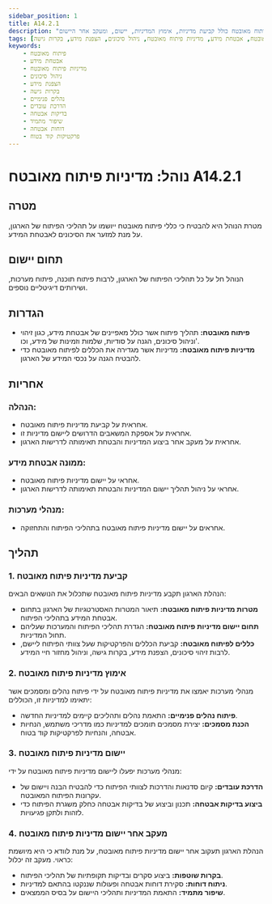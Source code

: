 ```yaml
---
sidebar_position: 1
title: A14.2.1
description: "נוהל מדיניות פיתוח מאובטח כולל קביעת מדיניות, אימוץ המדיניות, יישום, ומעקב אחר היישום."
tags: [פיתוח מאובטח, אבטחת מידע, מדיניות פיתוח מאובטח, ניהול סיכונים, הצפנת מידע, בקרות גישה]
keywords:
    - פיתוח מאובטח
    - אבטחת מידע
    - מדיניות פיתוח מאובטח
    - ניהול סיכונים
    - הצפנת מידע
    - בקרות גישה
    - נהלים פנימיים
    - הדרכת עובדים
    - בדיקות אבטחה
    - שיפור מתמיד
    - דוחות אבטחה
    - פרקטיקות קוד בטוח
---
```



# נוהל: מדיניות פיתוח מאובטח A14.2.1

## מטרה
מטרת הנוהל היא להבטיח כי כללי פיתוח מאובטח ייושמו על תהליכי הפיתוח של הארגון, על מנת למזער את הסיכונים לאבטחת המידע.

## תחום יישום
הנוהל חל על כל תהליכי הפיתוח של הארגון, לרבות פיתוח תוכנה, פיתוח מערכות, ושירותים דיגיטליים נוספים.

## הגדרות
- **פיתוח מאובטח:** תהליך פיתוח אשר כולל מאפיינים של אבטחת מידע, כגון זיהוי וניהול סיכונים, הגנה על סודיות, שלמות וזמינות של מידע, וכו'.
- **מדיניות פיתוח מאובטח:** מדיניות אשר מגדירה את הכללים לפיתוח מאובטח כדי להבטיח הגנה על נכסי המידע של הארגון.

## אחריות
### הנהלה:
- אחראית על קביעת מדיניות פיתוח מאובטח.
- אחראית על אספקת המשאבים הדרושים ליישום מדיניות זו.
- אחראית על מעקב אחר ביצוע המדיניות והבטחת תאימותה לדרישות הארגון.

### ממונה אבטחת מידע:
- אחראי על יישום מדיניות פיתוח מאובטח.
- אחראי על ניהול תהליך יישום המדיניות והבטחת תאימותה לדרישות הארגון.

### מנהלי מערכות:
- אחראים על יישום מדיניות פיתוח מאובטח בתהליכי הפיתוח והתחזוקה.

## תהליך
### 1. קביעת מדיניות פיתוח מאובטח
הנהלת הארגון תקבע מדיניות פיתוח מאובטח שתכלול את הנושאים הבאים:
- **מטרות מדיניות פיתוח מאובטח:** תיאור המטרות האסטרטגיות של הארגון בתחום אבטחת המידע בתהליכי הפיתוח.
- **תחום יישום מדיניות פיתוח מאובטח:** הגדרת תהליכי הפיתוח והמערכות שעליהם תחול המדיניות.
- **כללים לפיתוח מאובטח:** קביעת הכללים והפרקטיקות שעל צוותי הפיתוח ליישם, לרבות זיהוי סיכונים, הצפנת מידע, בקרות גישה, וניהול מחזור חיי המידע.

### 2. אימוץ מדיניות פיתוח מאובטח
מנהלי מערכות יאמצו את מדיניות פיתוח מאובטח על ידי פיתוח נהלים ומסמכים אשר יתאימו למדיניות זו, הכוללים:
- **פיתוח נהלים פנימיים:** התאמת נהלים ותהליכים קיימים למדיניות החדשה.
- **הכנת מסמכים:** יצירת מסמכים תומכים למדיניות כמו מדריכי משתמש, הנחיות אבטחה, והנחיות לפרקטיקות קוד בטוח.

### 3. יישום מדיניות פיתוח מאובטח
מנהלי מערכות יפעלו ליישום מדיניות פיתוח מאובטח על ידי:
- **הדרכת עובדים:** קיום סדנאות והדרכות לצוותי הפיתוח כדי להבטיח הבנה ויישום של עקרונות הפיתוח המאובטח.
- **ביצוע בדיקות אבטחה:** תכנון וביצוע של בדיקות אבטחה כחלק משגרת הפיתוח כדי לזהות ולתקן פגיעויות.

### 4. מעקב אחר יישום מדיניות פיתוח מאובטח
הנהלת הארגון תעקוב אחר יישום מדיניות פיתוח מאובטח, על מנת לוודא כי היא מיושמת כראוי. מעקב זה יכלול:
- **בקרות שוטפות:** ביצוע סקרים ובדיקות תקופתיות של תהליכי הפיתוח.
- **ניתוח דוחות:** סקירת דוחות אבטחה ופעולות שננקטו בהתאם למדיניות.
- **שיפור מתמיד:** התאמת המדיניות ותהליכי היישום על בסיס הממצאים.